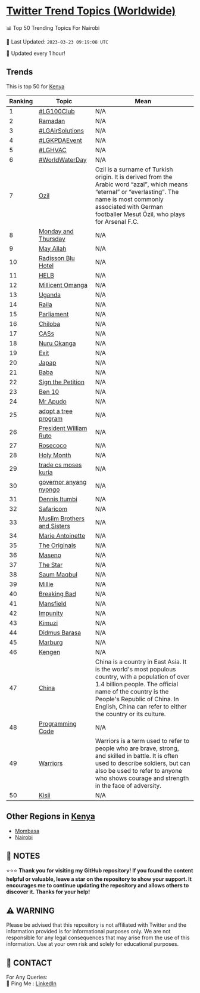 [Twitter Trend Topics (Worldwide)](https://github.com/ErcinDedeoglu/Twitter-Trend-Topics)
==========


📊 Top 50 Trending Topics For Nairobi

📆 Last Updated: `2023-03-23 09:19:08 UTC`

🔧 Updated every 1 hour!


## Trends

This is top 50 for [Kenya](</Kenya>)

| Ranking | Topic | Mean |
| ------- | ------------ | ------------ |
| 1 | [#LG100Club](http://twitter.com/search?q=%23LG100Club) | N/A |
| 2 | [Ramadan](http://twitter.com/search?q=Ramadan) | N/A |
| 3 | [#LGAirSolutions](http://twitter.com/search?q=%23LGAirSolutions) | N/A |
| 4 | [#LGKPDAEvent](http://twitter.com/search?q=%23LGKPDAEvent) | N/A |
| 5 | [#LGHVAC](http://twitter.com/search?q=%23LGHVAC) | N/A |
| 6 | [#WorldWaterDay](http://twitter.com/search?q=%23WorldWaterDay) | N/A |
| 7 | [Ozil](http://twitter.com/search?q=Ozil) | Ozil is a surname of Turkish origin. It is derived from the Arabic word “azal”, which means “eternal” or “everlasting”. The name is most commonly associated with German footballer Mesut Özil, who plays for Arsenal F.C. |
| 8 | [Monday and Thursday](http://twitter.com/search?q=Monday+and+Thursday) | N/A |
| 9 | [May Allah](http://twitter.com/search?q=May+Allah) | N/A |
| 10 | [Radisson Blu Hotel](http://twitter.com/search?q=Radisson+Blu+Hotel) | N/A |
| 11 | [HELB](http://twitter.com/search?q=HELB) | N/A |
| 12 | [Millicent Omanga](http://twitter.com/search?q=Millicent+Omanga) | N/A |
| 13 | [Uganda](http://twitter.com/search?q=Uganda) | N/A |
| 14 | [Raila](http://twitter.com/search?q=Raila) | N/A |
| 15 | [Parliament](http://twitter.com/search?q=Parliament) | N/A |
| 16 | [Chiloba](http://twitter.com/search?q=Chiloba) | N/A |
| 17 | [CASs](http://twitter.com/search?q=CASs) | N/A |
| 18 | [Nuru Okanga](http://twitter.com/search?q=Nuru+Okanga) | N/A |
| 19 | [Exit](http://twitter.com/search?q=Exit) | N/A |
| 20 | [Japap](http://twitter.com/search?q=Japap) | N/A |
| 21 | [Baba](http://twitter.com/search?q=Baba) | N/A |
| 22 | [Sign the Petition](http://twitter.com/search?q=Sign+the+Petition) | N/A |
| 23 | [Ben 10](http://twitter.com/search?q=Ben+10) | N/A |
| 24 | [Mr Apudo](http://twitter.com/search?q=Mr+Apudo) | N/A |
| 25 | [adopt a tree program](http://twitter.com/search?q=adopt+a+tree+program) | N/A |
| 26 | [President William Ruto](http://twitter.com/search?q=President+William+Ruto) | N/A |
| 27 | [Rosecoco](http://twitter.com/search?q=Rosecoco) | N/A |
| 28 | [Holy Month](http://twitter.com/search?q=Holy+Month) | N/A |
| 29 | [trade cs moses kuria](http://twitter.com/search?q=trade+cs+moses+kuria) | N/A |
| 30 | [governor anyang nyongo](http://twitter.com/search?q=governor+anyang+nyongo) | N/A |
| 31 | [Dennis Itumbi](http://twitter.com/search?q=Dennis+Itumbi) | N/A |
| 32 | [Safaricom](http://twitter.com/search?q=Safaricom) | N/A |
| 33 | [Muslim Brothers and Sisters](http://twitter.com/search?q=Muslim+Brothers+and+Sisters) | N/A |
| 34 | [Marie Antoinette](http://twitter.com/search?q=Marie+Antoinette) | N/A |
| 35 | [The Originals](http://twitter.com/search?q=The+Originals) | N/A |
| 36 | [Maseno](http://twitter.com/search?q=Maseno) | N/A |
| 37 | [The Star](http://twitter.com/search?q=The+Star) | N/A |
| 38 | [Saum Maqbul](http://twitter.com/search?q=Saum+Maqbul) | N/A |
| 39 | [Millie](http://twitter.com/search?q=Millie) | N/A |
| 40 | [Breaking Bad](http://twitter.com/search?q=Breaking+Bad) | N/A |
| 41 | [Mansfield](http://twitter.com/search?q=Mansfield) | N/A |
| 42 | [Impunity](http://twitter.com/search?q=Impunity) | N/A |
| 43 | [Kimuzi](http://twitter.com/search?q=Kimuzi) | N/A |
| 44 | [Didmus Barasa](http://twitter.com/search?q=Didmus+Barasa) | N/A |
| 45 | [Marburg](http://twitter.com/search?q=Marburg) | N/A |
| 46 | [Kengen](http://twitter.com/search?q=Kengen) | N/A |
| 47 | [China](http://twitter.com/search?q=China) | China is a country in East Asia. It is the world's most populous country, with a population of over 1.4 billion people. The official name of the country is the People's Republic of China. In English, China can refer to either the country or its culture. |
| 48 | [Programming Code](http://twitter.com/search?q=Programming+Code) | N/A |
| 49 | [Warriors](http://twitter.com/search?q=Warriors) | Warriors is a term used to refer to people who are brave, strong, and skilled in battle. It is often used to describe soldiers, but can also be used to refer to anyone who shows courage and strength in the face of adversity. |
| 50 | [Kisii](http://twitter.com/search?q=Kisii) | N/A |



## Other Regions in [Kenya](</Kenya>)

* [Mombasa](</Kenya/Mombasa.md>)
* [Nairobi](</Kenya/Nairobi.md>)



## 📝 NOTES

⭐⭐⭐ **Thank you for visiting my GitHub repository! If you found the content helpful or valuable, leave a star on the repository to show your support. It encourages me to continue updating the repository and allows others to discover it. Thanks for your help!**


## ⚠️ WARNING

Please be advised that this repository is not affiliated with Twitter and the information provided is for informational purposes only. We are not responsible for any legal consequences that may arise from the use of this information. Use at your own risk and solely for educational purposes.


## 📨 CONTACT

 For Any Queries:  
            🏓 Ping Me : [LinkedIn](https://www.linkedin.com/in/ercindedeoglu/)

